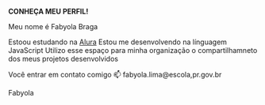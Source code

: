 __CONHEÇA MEU PERFIL!__
 
 Meu nome é Fabyola Braga 
 
Estoou estudando na  [Alura](https://WWW.alura.com.br) 
Estou me desenvolvendo na línguagem  JavaScript 
Utilizo  esse espaço para minha organização o compartilhamneto dos meus projetos desenvolvidos  

  
Você entrar em contato comigo 📫
fabyola.lima@escola,pr.gov.br 

Fabyola  
